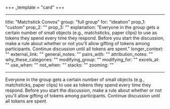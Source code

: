 +++
_template = "card"
+++

---
title: "Matchstick Convos"
group: "full group"
for: "ideation"
prop_1: "custom"
prop_2: ""
prop_3: ""
explanation: "Everyone in the group gets a certain number of small objects (e.g., matchsticks, paper clips) to use as tokens they spend every time they respond. Before you start the discussion, make a rule about whether or not you\'ll allow gifting of tokens among participants. Continue discussion until all tokens are spent."
longer_context: ""
external_link: ""
general_notes: ""
pairs_with: ""
attribution_notes: ""
why_these_categories: ""
modifying_group: ""
modifying_for: ""
excels_at: ""
use_when: ""
not_when: ""
stacks: ""
zooming: ""

---

Everyone in the group gets a certain number of small objects (e.g., matchsticks, paper clips) to use as tokens they spend every time they respond. Before you start the discussion, make a rule about whether or not you'll allow gifting of tokens among participants. Continue discussion until all tokens are spent.
